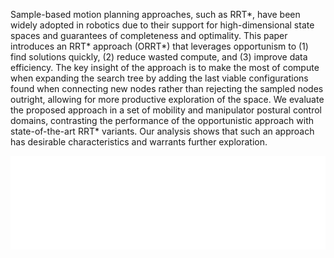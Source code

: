 Sample-based motion planning approaches, such as RRT\*, have been widely adopted in robotics due to their support for high-dimensional state spaces and guarantees of completeness and optimality. This paper introduces an RRT\* approach (ORRT\*) that leverages opportunism to (1) find solutions quickly, (2) reduce wasted compute, and (3) improve data efficiency. The key insight of the approach is to make the most of compute when expanding the search tree by adding the last viable configurations found when connecting new nodes rather than rejecting the sampled nodes outright, allowing for more productive exploration of the space. We evaluate the proposed approach in a set of mobility and manipulator postural control domains, contrasting the performance of the opportunistic approach with state-of-the-art RRT\* variants. Our analysis shows that such an approach has desirable characteristics and warrants further exploration.

<embed src="/orrt/assets/orrt.pdf" width="100%" type="application/pdf"/>
